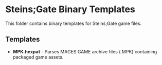 # Steins;Gate Binary Templates

This folder contains binary templates for Steins;Gate game files.

## Templates

- **MPK.hexpat** - Parses MAGES GAME archive files (.MPK) containing packaged game assets.